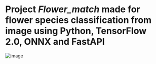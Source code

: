 # Project _Flower_match_ made for flower species classification from image using Python, TensorFlow 2.0, ONNX and FastAPI

![image](https://github.com/JustynaMatewka/_Flower_Match_/assets/96336210/935c3589-9a2e-4f9a-8c12-053db9d348c9)
